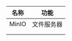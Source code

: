 

| 名称  | 功能       |
| ----- | ---------- |
| MinIO | 文件服务器 |
|       |            |
|       |            |



